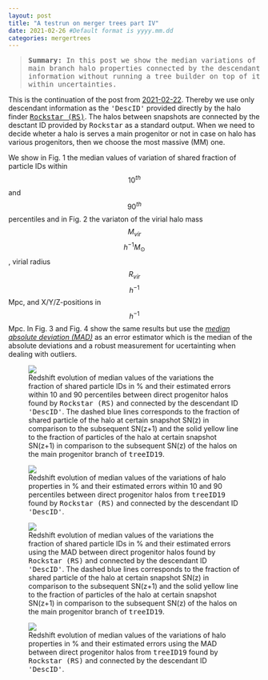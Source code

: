 ```yaml
---
layout: post
title: "A testrun on merger trees part IV"
date: 2021-02-26 #Default format is yyyy.mm.dd
categories: mergertrees
---
```


<blockquote><tt><b>Summary:</b> In this post we show the median variations of main branch halo properties connected by the descendant information without running a tree builder on top of it within uncertainties.</tt></blockquote>

This is the continuation of the post from <a href="https://dstoppacher.github.io/A-testrun-on-merger-trees-III/">2021-02-22</a>. Thereby we use only descendant information as the <tt>'DescID'</tt> provided directly by the halo finder <a href="https://ui.adsabs.harvard.edu/abs/2012ascl.soft10008B/abstract"><tt>Rockstar (RS)</tt></a>. The halos between snapshots are connected by the desctant ID provided by <tt>Rockstar</tt> as a standard output. When we need to decide wheter a halo is serves a main progenitor or not in case on halo has various progenitors, then we choose the most massive (MM) one.

We show in Fig. 1 the median values of variation of shared fraction of particle IDs within $$10^{th}$$ and $$90^{th}$$ percentiles and in Fig. 2 the variaton of the virial halo mass $$M_{vir}$$ $$h^{-1}M_{\odot}$$, virial radius $$R_{vir}$$ $$h^{-1}$$Mpc, and X/Y/Z-positions in $$h^{-1}$$Mpc. In Fig. 3 and Fig. 4 show the same results but use the <a href="https://en.wikipedia.org/wiki/Median_absolute_deviation"><i>median absolute deviation (MAD)</i></a> as an error estimator which is the median of the absolute deviations and a robust measurement for ucertainting when dealing with outliers.

<figure>
  <img src="{{ site.baseurl }}/plots/2021-02-26_Cholla256_50Mpc_stats_one_np_MM_10_90.png">
  <figcaption>Redshift evolution of median values of the variations the fraction of shared particle IDs in % and their estimated errors within 10 and 90 percentiles between direct progenitor halos found by <tt>Rockstar (RS)</tt> and connected by the descendant ID <tt>'DescID'</tt>. The dashed blue lines corresponds to the fraction of shared particle of the halo at certain snapshot SN(z) in comparison to the subsequent  SN(z+1) and the solid yellow line to the fraction of particles of the halo at certain snapshot SN(z+1) in comparison to the subsequent SN(z) of the halos on the main progenitor branch of <tt>treeID19</tt>. 
  </figcaption>
</figure>


<figure>
  <img src="{{ site.baseurl }}/plots/2021-02-26_Cholla256_50Mpc_stats_one_MM_10_90.png">
  <figcaption>Redshift evolution of median values of the variations of halo properties in % and their estimated errors within 10 and 90 percentiles between direct progenitor halos from <tt>treeID19</tt> found by <tt>Rockstar (RS)</tt> and connected by the descendant ID <tt>'DescID'</tt>. 
  </figcaption>
</figure>


<figure>
  <img src="{{ site.baseurl }}/plots/2021-02-26_Cholla256_50Mpc_stats_one_np_MM_MAD.png">
  <figcaption>Redshift evolution of median values of the variations the fraction of shared particle IDs in % and their estimated errors using the MAD between direct progenitor halos found by <tt>Rockstar (RS)</tt> and connected by the descendant ID <tt>'DescID'</tt>. The dashed blue lines corresponds to the fraction of shared particle of the halo at certain snapshot SN(z) in comparison to the subsequent  SN(z+1) and the solid yellow line to the fraction of particles of the halo at certain snapshot SN(z+1) in comparison to the subsequent SN(z) of the halos on the main progenitor branch of <tt>treeID19</tt>. 
  </figcaption>
</figure>

<figure>
  <img src="{{ site.baseurl }}/plots/2021-02-26_Cholla256_50Mpc_stats_one_np_MM_MAD.png">
  <figcaption>Redshift evolution of median values of the variations of halo properties in % and their estimated errors using the MAD between direct progenitor halos from <tt>treeID19</tt> found by <tt>Rockstar (RS)</tt> and connected by the descendant ID <tt>'DescID'</tt>. 
  </figcaption>
</figure>
